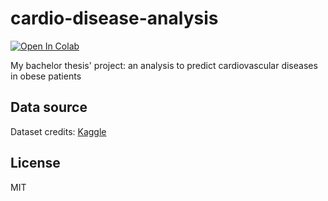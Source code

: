 # cardio-disease-analysis

<a href="https://colab.research.google.com/github/Giovo17/cardio-disease-analysis/blob/main/cardio_disease_analysis.ipynb" target="_parent"><img src="https://colab.research.google.com/assets/colab-badge.svg" alt="Open In Colab"/></a>

My bachelor thesis' project: an analysis to predict cardiovascular diseases in obese patients

## Data source

Dataset credits: [Kaggle](https://www.kaggle.com/datasets/sulianova/cardiovascular-disease-dataset)

## License

MIT